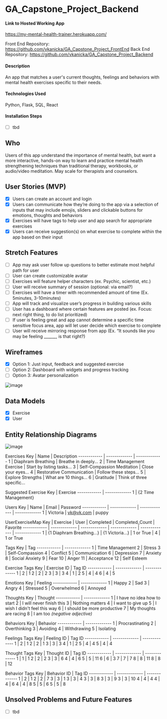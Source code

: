 # GA_Capstone_Project_Backend

#### Link to Hosted Working App
https://my-mental-health-trainer.herokuapp.com/ 

Front End Repository:
https://github.com/vkanicka/GA_Capstone_Project_FrontEnd
Back End Repository:
https://github.com/vkanicka/GA_Capstone_Project_Backend

#### Description 
An app that matches a user's current thoughts, feelings and behaviors with mental health exercises specific to their needs.

#### Technologies Used
Python, Flask, SQL, React 

#### Installation Steps
 - [ ] tbd

## Who
Users of this app understand the importance of mental health, but want a more interactive, hands-on way to learn and practice mental health strengthening techniques than traditional therapy, workbooks, or audio/video meditation. May scale for therapists and counselors.

## User Stories (MVP)
 - [x] Users can create an account and login
 - [x] Users can communicate how they’re doing to the app via a selection of inputs that may include emojis, sliders and clickable buttons for emotions, thoughts and behaviors
 - [x] Exercises will have tags to help user and app search for appropriate exercises
 - [x] Users can receive suggestion(s) on what exercise to complete within the app based on their input

## Stretch Features
 - [ ] App may ask user follow up questions to better estimate most helpful path for user
 - [ ] User can create customizable avatar
 - [ ] Exercises will feature helper characters (ex. Psychic, scientist, etc.)
 - [ ] User will receive summary of session (optional: via email?)
 - [ ] Exercises will have a timer with recommended amount of time (Ex. 5minutes, 3-10minutes)
 - [ ] App will track and visualize user’s progress in building various skills
 - [ ] User has a dashboard where certain features are posted (ex. Focus: next right thing, to do list prioritized)
 - [ ] If user is feeling great and app cannot determine a specific time sensitive focus area, app will let user decide which exercise to complete
 - [ ] User will receive mirroring response from app (Ex. “It sounds like you may be feeling ______, is that right?)
 
## Wireframes
 - [x] Option 1: Just input, feedback and suggested exercise
 - [ ] Option 2: Dashboard with widgets and progress tracking
 - [ ] Option 3: Avatar personalization

![image](https://user-images.githubusercontent.com/37551471/120780538-d84ab500-c4ed-11eb-8a4b-1696cabbf30d.png)


## Data Models
 - [x] Exercise
 - [x] User

## Entity Relationship Diagrams

![image](https://user-images.githubusercontent.com/37551471/120899579-061b2100-c5f6-11eb-98eb-7671b1c7f6fd.png)


Exercises
Key | Name | Description
------------ | -------------  | -------------
1 | Diaphram Breathing | Breathe in deeply...
2 | Time Management Exercise | Start by listing tasks...
3 | Self-Compassion Meditation | Close your eyes...
4 | Restorative Communication | Follow these steps...
5 | Explore Strengths | What are 10 things...
6 | Gratitude | Think of three specific...

Suggested Exercise
Key | Exercise
------------ | -------------
1 | {2 Time Management}


Users
Key | Name | Email | Password
------------ | -------------  | -------------  | -------------
1 | Victoria | vk@vk.com | puppy

UserExerciseMap
Key | Exercise | User | Completed | Completed_Count | Favorite
------------ | -------------  | ------------- | ------------- | ------------- | -------------
1 | {1 Diaphram Breathing...} | {1 Victoria...} | 1 or True | 4 | 1 or True


Tags
Key | Tag
------------ | -------------
1 | Time Management
2 | Stress
3 | Self-Compassion
4 | Conflict
5 | Communication
6 | Depression
7 | Anxiety
8 | Social Anxiety
9 | Fear
10 | Anger
11 | Acceptance
12 | Self Esteem

Exercise Tags
Key | Exercise ID | Tag ID
------------ | ------------- | -------------
1 | 2 | 1
2 | 2 | 2
3 | 3 | 3
4 | 1 | 2
5 | 4 | 4
6 | 4 | 5

Emotions
Key | Feeling
------------ | -------------
1 | Happy
2 | Sad
3 | Angry
4 | Stressed 
5 | Overwhelmed
6 | Annoyed

Thoughts
Key | Thought
------------ | -------------
1 | I have no idea how to start
2 | I will never finish this
3 | Nothing matters
4 | I want to give up 
5 | I wish I didn't feel this way
6 | I should be more productive
7 | My thoughts are racing
8 | I am too _(negative adjective)_

Behaviors
Key | Behavior
------------ | -------------
1 | Procrastinating
2 | Overthinking
3 | Avoiding
4 | Withdrawing
5 | Isolating

Feelings Tags
Key | Feeling ID | Tag ID
------------ | ------------- | -------------
1 | 2 | 1
2 | 2 | 1
3 | 3 | 3
4 | 1 | 2
5 | 4 | 4
5 | 4 | 4

Thought Tags
Key | Thought ID | Tag ID
------------ | ------------- | -------------
1 | 1 | 1
2 | 2 | 2
3 | 3 | 6
4 | 4 | 6
5 | 5 | 11
6 | 6 | 3
7 | 7 | 7
8 | 8 | 11
8 | 8 | 12

Behavior Tags
Key | Behavior ID | Tag ID
------------ | ------------- | -------------
1 | 2 | 1
2 | 2 | 7
3 | 3 | 1
3 | 3 | 4
3 | 3 | 8
3 | 3 | 9
3 | 3 | 10
4 | 4 | 4
4 | 4 | 6
4 | 4 | 8
5 | 5 | 6
5 | 5 | 8


## Unsolved Problems and Future Features
 - [ ] tbd
